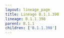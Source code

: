 ```yaml
---
layout: lineage_page
title: Lineage B.1.1.398
lineage: B.1.1.398
parent: B.1.1
children: ['B.1.1.398']
---
```

